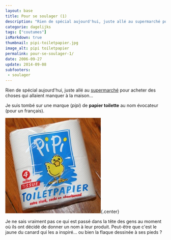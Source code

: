 ```yaml
---
layout: base
title: Pour se soulager (1)
description: "Rien de spécial aujourd'hui, juste allé au supermarché pour acheter des choses qui allaient manquer à la maison..."
categorie: dagelijks
tags: ["coutumes"]
isMarkdown: true
thumbnail: pipi-toiletpapier.jpg
image_alt: pipi toiletpapier
permalink: pour-se-soulager-1/
date: 2006-09-27
update: 2014-09-08
subfooters:
 - soulager
---
```


Rien de spécial aujourd'hui, juste allé au [supermarché](http://meinamsterdam.nl/?q=Albert+Hein) pour acheter des choses qui allaient manquer à la maison...

Je suis tombé sur une marque (*pipi*) de **papier toilette** au nom évocateur (pour un français).

![pipi toiletpapier](pipi-toiletpapier.jpg){.center}

Je ne sais vraiment pas ce qui est passé dans la tête des gens au moment où ils ont décidé de donner un nom à leur produit. Peut-être que c'est le jaune du canard qui les a inspiré... ou bien la flaque dessinée à ses pieds ?

